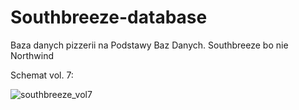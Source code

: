 # Southbreeze-database
Baza danych pizzerii na Podstawy Baz Danych. Southbreeze bo nie Northwind

Schemat vol. 7:

![southbreeze_vol7](https://user-images.githubusercontent.com/36282889/148217260-5e0b386f-c692-48b5-a68f-4df5f70b85be.png)
